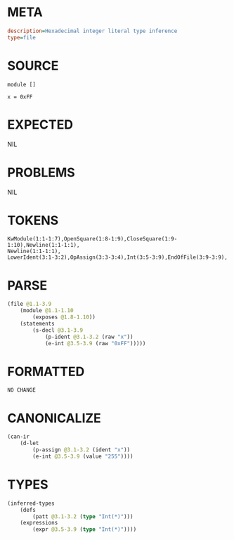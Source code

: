 # META
~~~ini
description=Hexadecimal integer literal type inference
type=file
~~~
# SOURCE
~~~roc
module []

x = 0xFF
~~~
# EXPECTED
NIL
# PROBLEMS
NIL
# TOKENS
~~~zig
KwModule(1:1-1:7),OpenSquare(1:8-1:9),CloseSquare(1:9-1:10),Newline(1:1-1:1),
Newline(1:1-1:1),
LowerIdent(3:1-3:2),OpAssign(3:3-3:4),Int(3:5-3:9),EndOfFile(3:9-3:9),
~~~
# PARSE
~~~clojure
(file @1.1-3.9
	(module @1.1-1.10
		(exposes @1.8-1.10))
	(statements
		(s-decl @3.1-3.9
			(p-ident @3.1-3.2 (raw "x"))
			(e-int @3.5-3.9 (raw "0xFF")))))
~~~
# FORMATTED
~~~roc
NO CHANGE
~~~
# CANONICALIZE
~~~clojure
(can-ir
	(d-let
		(p-assign @3.1-3.2 (ident "x"))
		(e-int @3.5-3.9 (value "255"))))
~~~
# TYPES
~~~clojure
(inferred-types
	(defs
		(patt @3.1-3.2 (type "Int(*)")))
	(expressions
		(expr @3.5-3.9 (type "Int(*)"))))
~~~
